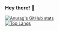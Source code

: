 ### Hey there! 👋

[![Anurag's GitHub stats](https://github-readme-stats.vercel.app/api?username=manas-nagelia&show_icons=true&count_private=true&theme=nightowl)](https://github.com/anuraghazra/github-readme-stats)
<br />
[![Top Langs](https://github-readme-stats.vercel.app/api/top-langs/?username=manas-nagelia&exclude_repo=Manas-Nagelia.github.io&langs_count=8&show_icons=true&count_private=true&theme=nightowl)](https://github.com/anuraghazra/github-readme-stats)
